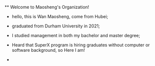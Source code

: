  ** Welcome to Maosheng's Organization!

 - hello, this is Wan Maosheng, come from Hubei;

 - graduated from Durham University in 2021;

 - I studied management in both my bachelor and master degree; 

 - Heard that SuperX program is hiring graduates without computer or software background, so Here I am!

 - 